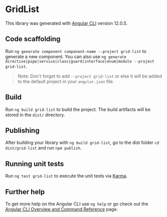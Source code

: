 # GridList

This library was generated with [Angular CLI](https://github.com/angular/angular-cli) version 12.0.5.

## Code scaffolding

Run `ng generate component component-name --project grid-list` to generate a new component. You can also use `ng generate directive|pipe|service|class|guard|interface|enum|module --project grid-list`.

> Note: Don't forget to add `--project grid-list` or else it will be added to the default project in your `angular.json` file.

## Build

Run `ng build grid-list` to build the project. The build artifacts will be stored in the `dist/` directory.

## Publishing

After building your library with `ng build grid-list`, go to the dist folder `cd dist/grid-list` and run `npm publish`.

## Running unit tests

Run `ng test grid-list` to execute the unit tests via [Karma](https://karma-runner.github.io).

## Further help

To get more help on the Angular CLI use `ng help` or go check out the [Angular CLI Overview and Command Reference](https://angular.io/cli) page.
